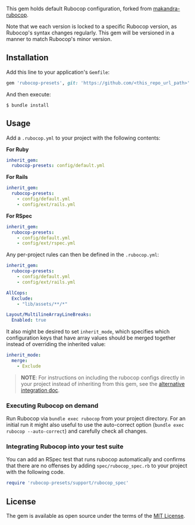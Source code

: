 This gem holds default Rubocop configuration, forked from [makandra-rubocop](https://github.com/makandra/makandra-rubocop).

Note that we each version is locked to a specific Rubocop version, as Rubocop's syntax changes regularly. This gem will be versioned in a manner to match Rubocop's minor version.

## Installation

Add this line to your application's `Gemfile`:

```ruby
gem 'rubocop-presets', git: 'https://github.com/<this_repo_url_path>'
```

And then execute:

    $ bundle install

## Usage

Add a `.rubocop.yml` to your project with the following contents:

**For Ruby**

```yaml
inherit_gem:
  rubocop-presets: config/default.yml
```

**For Rails**

```yaml
inherit_gem:
  rubocop-presets:
    - config/default.yml
    - config/ext/rails.yml
```

**For RSpec**

```yaml
inherit_gem:
  rubocop-presets:
    - config/default.yml
    - config/ext/rspec.yml
```

Any per-project rules can then be defined in the `.rubocop.yml`:

```yaml
inherit_gem:
  rubocop-presets:
    - config/default.yml
    - config/ext/rails.yml

AllCops:
  Exclude:
    - "lib/assets/**/*"

Layout/MultilineArrayLineBreaks:
  Enabled: true
```

It also might be desired to set `inherit_mode`, which specifies which configuration keys that have
array values should be merged together instead of overriding the inherited value:

```yaml
inherit_mode:
  merge:
    - Exclude
```

> **NOTE**: For instructions on including the rubocop configs directly in your project instead of inheriting from this gem, see the [alternative integration doc](readme/alternative_integration.md).

### Executing Rubocop on demand

Run Rubocop via `bundle exec rubocop` from your project directory. For an initial run it might also useful to use the auto-correct option (`bundle exec rubocop --auto-correct`) and carefully check all changes.

### Integrating Rubocop into your test suite

You can add an RSpec test that runs rubocop automatically and confirms that there are no offenses by adding `spec/rubocop_spec.rb` to your project with the following code.

```ruby
require 'rubocop-presets/support/rubocop_spec'
```

## License

The gem is available as open source under the terms of the [MIT License](https://opensource.org/licenses/MIT).
